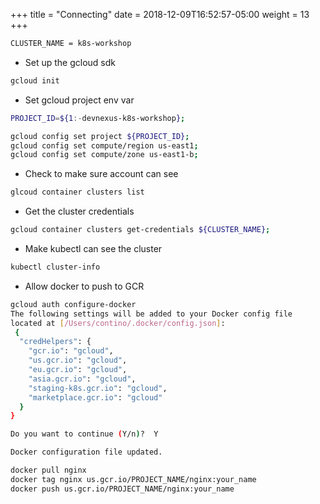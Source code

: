 +++
title = "Connecting"
date = 2018-12-09T16:52:57-05:00
weight = 13
+++


```bash
CLUSTER_NAME = k8s-workshop
```

* Set up the gcloud sdk

```bash
gcloud init
```

* Set gcloud project env var

```bash
PROJECT_ID=${1:-devnexus-k8s-workshop};

gcloud config set project ${PROJECT_ID};
gcloud config set compute/region us-east1;
gcloud config set compute/zone us-east1-b;
```

* Check to make sure account can see 

```bash
glcoud container clusters list
```

* Get the cluster credentials 

```bash
gcloud container clusters get-credentials ${CLUSTER_NAME};
```

* Make kubectl can see the cluster

```bash
kubectl cluster-info
```

* Allow docker to push to GCR
```bash
gcloud auth configure-docker
The following settings will be added to your Docker config file
located at [/Users/contino/.docker/config.json]:
 {
  "credHelpers": {
    "gcr.io": "gcloud",
    "us.gcr.io": "gcloud",
    "eu.gcr.io": "gcloud",
    "asia.gcr.io": "gcloud",
    "staging-k8s.gcr.io": "gcloud",
    "marketplace.gcr.io": "gcloud"
  }
}

Do you want to continue (Y/n)?  Y

Docker configuration file updated.

docker pull nginx
docker tag nginx us.gcr.io/PROJECT_NAME/nginx:your_name
docker push us.gcr.io/PROJECT_NAME/nginx:your_name
```